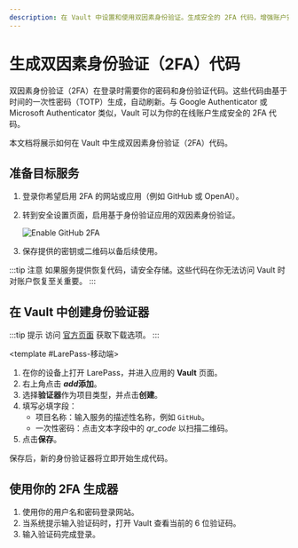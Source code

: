 ```yaml
---
description: 在 Vault 中设置和使用双因素身份验证。生成安全的 2FA 代码，增强账户安全性，实现与主流验证器的兼容。
---
```

# 生成双因素身份验证（2FA）代码

双因素身份验证（2FA）在登录时需要你的密码和身份验证代码。这些代码由基于时间的一次性密码（TOTP）生成，自动刷新。与 Google Authenticator 或 Microsoft Authenticator 类似，Vault 可以为你的在线账户生成安全的 2FA 代码。

本文档将展示如何在 Vault 中生成双因素身份验证（2FA）代码。

## 准备目标服务

1. 登录你希望启用 2FA 的网站或应用（例如 GitHub 或 OpenAI）。
2. 转到安全设置页面，启用基于身份验证应用的双因素身份验证。

   ![Enable GitHub 2FA](/images/manual/olares/2fa-github.png#bordered)

3. 保存提供的密钥或二维码以备后续使用。

:::tip 注意
如果服务提供恢复代码，请安全存储。这些代码在你无法访问 Vault 时对账户恢复至关重要。
:::

## 在 Vault 中创建身份验证器

:::tip 提示
访问 [官方页面](https://olares.cn/larepass) 获取下载选项。
:::

<tabs>
<template #Olares、LarePass-桌面端和浏览器扩展>

1. 在 Vault 中，右上角点击 **<i class="material-symbols-outlined">add</i>添加**。
2. 选择**验证器**作为项目类型，并点击**创建**。
3. 填写必填字段：
    - 项目名称：输入服务的描述性名称，例如 `GitHub`。
    - 一次性密码：粘贴上一步提供的密钥。
4. 点击**保存**。

</template>

<template #LarePass-移动端>

1. 在你的设备上打开 LarePass，并进入应用的 **Vault** 页面。
2. 右上角点击 **<i class="material-symbols-outlined">add</i>添加**。
3. 选择**验证器**作为项目类型，并点击**创建**。
4. 填写必填字段：
    - 项目名称：输入服务的描述性名称，例如 `GitHub`。
    - 一次性密码：点击文本字段中的 <i class="material-symbols-outlined">qr_code</i> 以扫描二维码。
5. 点击**保存**。

</template>
</tabs>

保存后，新的身份验证器将立即开始生成代码。

## 使用你的 2FA 生成器

1. 使用你的用户名和密码登录网站。
2. 当系统提示输入验证码时，打开 Vault 查看当前的 6 位验证码。
3. 输入验证码完成登录。